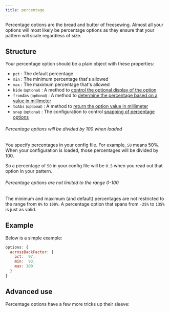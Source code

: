 ```yaml
---
title: percentage
---
```


Percentage options are the bread and butter of freesewing.
Almost all your options will most likely be percentage options as
they ensure that your pattern will scale regardless of size.

## Structure

Your percentage option should be a plain object with these properties:

-   `pct` : The default percentage
-   `min` : The minimum percentage that's allowed
-   `max` : The maximum percentage that's allowed
-   `hide` <small>(optional)</small> : A method to [control the optional display of the option][hide]
-   `fromAbs` <small>(optional)</small> : A method to [determine the percentage based on a value in millimeter][fromabs]
-   `toAbs` <small>(optional)</small> : A method to [return the option value in millimeter][toabs]
-   `snap` <small>(optional)</small> : The configuration to control [snapping of percentage options][snap]

[hide]: /reference/api/config/options#optionally-hide-options-by-configuring-a-hide-method

[fromabs]: /reference/api/config/options/pct/fromabs

[toabs]: /reference/api/config/options/pct/toabs

[snap]: /reference/api/config/options/pct/snap

<Note>

###### Percentage options will be divided by 100 when loaded

You specify percentages in your config file. For example, `50` means 50%.
When your configuration is loaded, those percentages will be divided by 100.

So a percentage of `50` in your config file will be `0.5` when you read out that option in your pattern.

###### Percentage options are not limited to the range 0-100

The minimum and maximum (and default) percentages are not restricted to the range from `0%` to `100%`.
A percentage option that spans from `-25%` to `135%` is just as valid.

</Note>

## Example

Below is a simple example:

```js
options: {
  acrossBackFactor: { 
    pct:  97, 
    min:  93, 
    max: 100 
  }
}
```

## Advanced use

Percentage options have a few more tricks up their sleeve:

<ReadMore />
